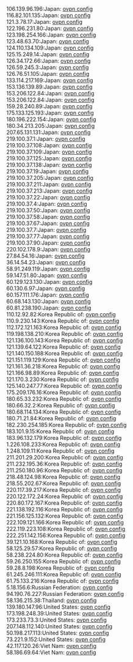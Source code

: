106.139.96.196:Japan: [ovpn config](vpn/106_139_96_196.ovpn)  
116.82.101.135:Japan: [ovpn config](vpn/116_82_101_135.ovpn)  
121.3.78.17:Japan: [ovpn config](vpn/121_3_78_17.ovpn)  
122.196.231.80:Japan: [ovpn config](vpn/122_196_231_80.ovpn)  
123.198.254.166:Japan: [ovpn config](vpn/123_198_254_166.ovpn)  
123.48.63.70:Japan: [ovpn config](vpn/123_48_63_70.ovpn)  
124.110.134.109:Japan: [ovpn config](vpn/124_110_134_109.ovpn)  
125.15.249.14:Japan: [ovpn config](vpn/125_15_249_14.ovpn)  
126.34.172.66:Japan: [ovpn config](vpn/126_34_172_66.ovpn)  
126.59.245.3:Japan: [ovpn config](vpn/126_59_245_3.ovpn)  
126.76.51.105:Japan: [ovpn config](vpn/126_76_51_105.ovpn)  
133.114.217.169:Japan: [ovpn config](vpn/133_114_217_169.ovpn)  
153.136.139.89:Japan: [ovpn config](vpn/153_136_139_89.ovpn)  
153.206.122.84:Japan: [ovpn config](vpn/153_206_122_84.ovpn)  
153.206.122.84:Japan: [ovpn config](vpn/153_206_122_84.ovpn)  
159.28.240.89:Japan: [ovpn config](vpn/159_28_240_89.ovpn)  
175.133.125.193:Japan: [ovpn config](vpn/175_133_125_193.ovpn)  
180.196.222.154:Japan: [ovpn config](vpn/180_196_222_154.ovpn)  
180.34.213.205:Japan: [ovpn config](vpn/180_34_213_205.ovpn)  
207.65.131.131:Japan: [ovpn config](vpn/207_65_131_131.ovpn)  
219.100.37.1:Japan: [ovpn config](vpn/219_100_37_1.ovpn)  
219.100.37.108:Japan: [ovpn config](vpn/219_100_37_108.ovpn)  
219.100.37.109:Japan: [ovpn config](vpn/219_100_37_109.ovpn)  
219.100.37.125:Japan: [ovpn config](vpn/219_100_37_125.ovpn)  
219.100.37.138:Japan: [ovpn config](vpn/219_100_37_138.ovpn)  
219.100.37.19:Japan: [ovpn config](vpn/219_100_37_19.ovpn)  
219.100.37.205:Japan: [ovpn config](vpn/219_100_37_205.ovpn)  
219.100.37.211:Japan: [ovpn config](vpn/219_100_37_211.ovpn)  
219.100.37.213:Japan: [ovpn config](vpn/219_100_37_213.ovpn)  
219.100.37.22:Japan: [ovpn config](vpn/219_100_37_22.ovpn)  
219.100.37.4:Japan: [ovpn config](vpn/219_100_37_4.ovpn)  
219.100.37.50:Japan: [ovpn config](vpn/219_100_37_50.ovpn)  
219.100.37.58:Japan: [ovpn config](vpn/219_100_37_58.ovpn)  
219.100.37.67:Japan: [ovpn config](vpn/219_100_37_67.ovpn)  
219.100.37.7:Japan: [ovpn config](vpn/219_100_37_7.ovpn)  
219.100.37.77:Japan: [ovpn config](vpn/219_100_37_77.ovpn)  
219.100.37.90:Japan: [ovpn config](vpn/219_100_37_90.ovpn)  
220.102.178.9:Japan: [ovpn config](vpn/220_102_178_9.ovpn)  
27.84.54.16:Japan: [ovpn config](vpn/27_84_54_16.ovpn)  
36.14.54.23:Japan: [ovpn config](vpn/36_14_54_23.ovpn)  
58.91.249.119:Japan: [ovpn config](vpn/58_91_249_119.ovpn)  
59.147.51.80:Japan: [ovpn config](vpn/59_147_51_80.ovpn)  
60.129.123.130:Japan: [ovpn config](vpn/60_129_123_130.ovpn)  
60.130.6.97:Japan: [ovpn config](vpn/60_130_6_97.ovpn)  
60.157.111.176:Japan: [ovpn config](vpn/60_157_111_176.ovpn)  
60.68.143.130:Japan: [ovpn config](vpn/60_68_143_130.ovpn)  
60.81.238.190:Japan: [ovpn config](vpn/60_81_238_190.ovpn)  
110.12.92.82:Korea Republic of: [ovpn config](vpn/110_12_92_82.ovpn)  
110.9.230.143:Korea Republic of: [ovpn config](vpn/110_9_230_143.ovpn)  
112.172.121.163:Korea Republic of: [ovpn config](vpn/112_172_121_163.ovpn)  
119.198.138.210:Korea Republic of: [ovpn config](vpn/119_198_138_210.ovpn)  
121.136.100.143:Korea Republic of: [ovpn config](vpn/121_136_100_143.ovpn)  
121.139.64.122:Korea Republic of: [ovpn config](vpn/121_139_64_122.ovpn)  
121.140.150.188:Korea Republic of: [ovpn config](vpn/121_140_150_188.ovpn)  
121.151.119.129:Korea Republic of: [ovpn config](vpn/121_151_119_129.ovpn)  
121.161.36.218:Korea Republic of: [ovpn config](vpn/121_161_36_218.ovpn)  
121.166.98.89:Korea Republic of: [ovpn config](vpn/121_166_98_89.ovpn)  
121.170.3.230:Korea Republic of: [ovpn config](vpn/121_170_3_230.ovpn)  
125.140.247.77:Korea Republic of: [ovpn config](vpn/125_140_247_77.ovpn)  
175.209.176.16:Korea Republic of: [ovpn config](vpn/175_209_176_16.ovpn)  
180.65.33.232:Korea Republic of: [ovpn config](vpn/180_65_33_232.ovpn)  
180.66.32.2:Korea Republic of: [ovpn config](vpn/180_66_32_2.ovpn)  
180.68.114.134:Korea Republic of: [ovpn config](vpn/180_68_114_134.ovpn)  
180.71.21.84:Korea Republic of: [ovpn config](vpn/180_71_21_84.ovpn)  
182.230.254.185:Korea Republic of: [ovpn config](vpn/182_230_254_185.ovpn)  
183.101.9.15:Korea Republic of: [ovpn config](vpn/183_101_9_15.ovpn)  
183.96.132.179:Korea Republic of: [ovpn config](vpn/183_96_132_179.ovpn)  
1.226.108.233:Korea Republic of: [ovpn config](vpn/1_226_108_233.ovpn)  
1.248.109.11:Korea Republic of: [ovpn config](vpn/1_248_109_11.ovpn)  
211.201.29.200:Korea Republic of: [ovpn config](vpn/211_201_29_200.ovpn)  
211.232.195.36:Korea Republic of: [ovpn config](vpn/211_232_195_36.ovpn)  
211.250.180.96:Korea Republic of: [ovpn config](vpn/211_250_180_96.ovpn)  
218.48.124.98:Korea Republic of: [ovpn config](vpn/218_48_124_98.ovpn)  
218.55.202.67:Korea Republic of: [ovpn config](vpn/218_55_202_67.ovpn)  
220.117.39.217:Korea Republic of: [ovpn config](vpn/220_117_39_217.ovpn)  
220.122.172.24:Korea Republic of: [ovpn config](vpn/220_122_172_24.ovpn)  
220.80.172.167:Korea Republic of: [ovpn config](vpn/220_80_172_167.ovpn)  
221.138.192.116:Korea Republic of: [ovpn config](vpn/221_138_192_116.ovpn)  
221.156.125.132:Korea Republic of: [ovpn config](vpn/221_156_125_132.ovpn)  
222.109.121.166:Korea Republic of: [ovpn config](vpn/222_109_121_166.ovpn)  
222.119.223.108:Korea Republic of: [ovpn config](vpn/222_119_223_108.ovpn)  
222.251.142.156:Korea Republic of: [ovpn config](vpn/222_251_142_156.ovpn)  
39.121.10.168:Korea Republic of: [ovpn config](vpn/39_121_10_168.ovpn)  
58.125.29.57:Korea Republic of: [ovpn config](vpn/58_125_29_57.ovpn)  
58.238.224.80:Korea Republic of: [ovpn config](vpn/58_238_224_80.ovpn)  
59.26.250.155:Korea Republic of: [ovpn config](vpn/59_26_250_155.ovpn)  
59.28.8.198:Korea Republic of: [ovpn config](vpn/59_28_8_198.ovpn)  
61.245.246.111:Korea Republic of: [ovpn config](vpn/61_245_246_111.ovpn)  
61.75.133.216:Korea Republic of: [ovpn config](vpn/61_75_133_216.ovpn)  
5.18.156.6:Russian Federation: [ovpn config](vpn/5_18_156_6.ovpn)  
94.190.76.227:Russian Federation: [ovpn config](vpn/94_190_76_227.ovpn)  
58.136.215.38:Thailand: [ovpn config](vpn/58_136_215_38.ovpn)  
139.180.147.96:United States: [ovpn config](vpn/139_180_147_96.ovpn)  
173.198.248.39:United States: [ovpn config](vpn/173_198_248_39.ovpn)  
173.233.73.3:United States: [ovpn config](vpn/173_233_73_3.ovpn)  
207.148.112.140:United States: [ovpn config](vpn/207_148_112_140.ovpn)  
50.198.217.113:United States: [ovpn config](vpn/50_198_217_113.ovpn)  
73.221.9.152:United States: [ovpn config](vpn/73_221_9_152.ovpn)  
42.117.120.26:Viet Nam: [ovpn config](vpn/42_117_120_26.ovpn)  
58.186.69.64:Viet Nam: [ovpn config](vpn/58_186_69_64.ovpn)  
